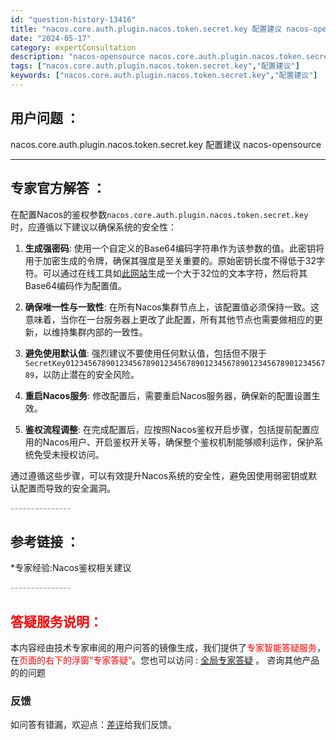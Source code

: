 ```yaml
---
id: "question-history-13416"
title: "nacos.core.auth.plugin.nacos.token.secret.key 配置建议 nacos-opensource"
date: "2024-05-17"
category: expertConsultation
description: "nacos-opensource nacos.core.auth.plugin.nacos.token.secret.key 配置建议"
tags: ["nacos.core.auth.plugin.nacos.token.secret.key","配置建议"]
keywords: ["nacos.core.auth.plugin.nacos.token.secret.key","配置建议"]
---
```


## 用户问题 ： 
 nacos.core.auth.plugin.nacos.token.secret.key 配置建议 nacos-opensource 

---------------
## 专家官方解答 ：

在配置Nacos的鉴权参数`nacos.core.auth.plugin.nacos.token.secret.key`时，应遵循以下建议以确保系统的安全性：

1. **生成强密码**: 使用一个自定义的Base64编码字符串作为该参数的值。此密钥将用于加密生成的令牌，确保其强度是至关重要的。原始密钥长度不得低于32字符。可以通过在线工具如[此网站](https://base64.us)生成一个大于32位的文本字符，然后将其Base64编码作为配置值。

2. **确保唯一性与一致性**: 在所有Nacos集群节点上，该配置值必须保持一致。这意味着，当你在一台服务器上更改了此配置，所有其他节点也需要做相应的更新，以维持集群内部的一致性。

3. **避免使用默认值**: 强烈建议不要使用任何默认值，包括但不限于`SecretKey012345678901234567890123456789012345678901234567890123456789`，以防止潜在的安全风险。

4. **重启Nacos服务**: 修改配置后，需要重启Nacos服务器，确保新的配置设置生效。

5. **鉴权流程调整**: 在完成配置后，应按照Nacos鉴权开启步骤，包括提前配置应用的Nacos用户、开启鉴权开关等，确保整个鉴权机制能够顺利运作，保护系统免受未授权访问。

通过遵循这些步骤，可以有效提升Nacos系统的安全性，避免因使用弱密钥或默认配置而导致的安全漏洞。


<font color="#949494">---------------</font> 


## 参考链接 ：

*专家经验:Nacos鉴权相关建议 


 <font color="#949494">---------------</font> 
 


## <font color="#FF0000">答疑服务说明：</font> 

本内容经由技术专家审阅的用户问答的镜像生成，我们提供了<font color="#FF0000">专家智能答疑服务</font>，在<font color="#FF0000">页面的右下的浮窗”专家答疑“</font>。您也可以访问 : [全局专家答疑](https://opensource.alibaba.com/chatBot) 。 咨询其他产品的的问题

### 反馈
如问答有错漏，欢迎点：[差评](https://ai.nacos.io/user/feedbackByEnhancerGradePOJOID?enhancerGradePOJOId=13891)给我们反馈。
